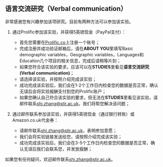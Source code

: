 ## 语言交流研究（Verbal communication）

非常感谢您有兴趣参加该项研究。目前有两种方法可以参加该实验。

1. 通过Prolific参加该实验，并获得5英镑现金（PayPal支付）：
    - 首先您需要在[Prolific.co](https://app.prolific.co/register/participant)上注册一个账号；
    - 完成注册并成功验证邮箱后，请在**ABOUT YOU**里填写Basic demographic variables，Geographic variables，Languages和Education几个项目的相关信息，完成后请稍等片刻；
    - 如果您符合该实验的要求，应该可以在**STUDIES**里看见**语言交流研究 (Verbal communication)**；
    - 请选择该实验，并按照介绍完成该实验；
    - 成功完成该实验后，我们会在1-2个工作日内检查您的数据是否正常，确认无误后会将实验报酬支付到您的Prolific账户；
    - 如果您确认自己符合该实验的要求，但无法在**STUDIES**里看见该实验，请邮件联系<shi.zhang@stir.ac.uk>，我们将帮您解决该问题；

2. 通过邮件联系参加该实验，并获得5英镑现金（通过银行转账）或Amazon.co.uk代金券：
    - 请邮件联系<shi.zhang@stir.ac.uk>，表明参加意愿；
    - 我们会将实验链接发送给您，请按照介绍完成该实验；
    - 成功完成该实验后，我们会在3-5个工作日内检查您的数据是否正常，确认无误后我们会联系您，并发放报酬；

如果您有任何疑问，欢迎邮件联系<shi.zhang@stir.ac.uk>。
